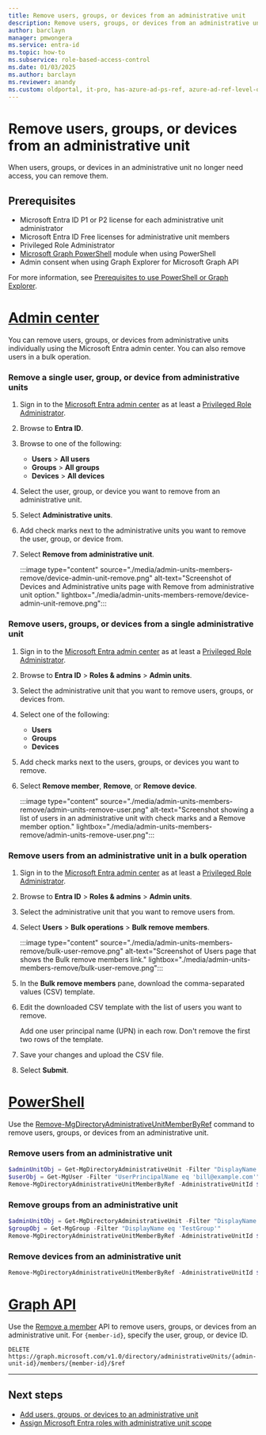 ```yaml
---
title: Remove users, groups, or devices from an administrative unit
description: Remove users, groups, or devices from an administrative unit in Microsoft Entra ID
author: barclayn
manager: pmwongera
ms.service: entra-id
ms.topic: how-to
ms.subservice: role-based-access-control
ms.date: 01/03/2025
ms.author: barclayn
ms.reviewer: anandy
ms.custom: oldportal, it-pro, has-azure-ad-ps-ref, azure-ad-ref-level-one-done, sfi-image-nochange
---
```


# Remove users, groups, or devices from an administrative unit

When users, groups, or devices in an administrative unit no longer need access, you can remove them.

## Prerequisites

- Microsoft Entra ID P1 or P2 license for each administrative unit administrator
- Microsoft Entra ID Free licenses for administrative unit members
- Privileged Role Administrator
- [Microsoft Graph PowerShell](/powershell/microsoftgraph/installation) module when using PowerShell
- Admin consent when using Graph Explorer for Microsoft Graph API

For more information, see [Prerequisites to use PowerShell or Graph Explorer](prerequisites.md).

# [Admin center](#tab/admin-center)

You can remove users, groups, or devices from administrative units individually using the Microsoft Entra admin center. You can also remove users in a bulk operation.

### Remove a single user, group, or device from administrative units


1. Sign in to the [Microsoft Entra admin center](https://entra.microsoft.com) as at least a [Privileged Role Administrator](permissions-reference.md#privileged-role-administrator).

1. Browse to **Entra ID**.

1. Browse to one of the following:

    - **Users** > **All users**
    - **Groups** > **All groups**
    - **Devices** > **All devices**

1. Select the user, group, or device you want to remove from an administrative unit.

1. Select **Administrative units**.

1. Add check marks next to the administrative units you want to remove the user, group, or device from.

1. Select **Remove from administrative unit**.

    :::image type="content" source="./media/admin-units-members-remove/device-admin-unit-remove.png" alt-text="Screenshot of Devices and Administrative units page with Remove from administrative unit option." lightbox="./media/admin-units-members-remove/device-admin-unit-remove.png":::

### Remove users, groups, or devices from a single administrative unit

1. Sign in to the [Microsoft Entra admin center](https://entra.microsoft.com) as at least a [Privileged Role Administrator](permissions-reference.md#privileged-role-administrator).

1. Browse to **Entra ID** > **Roles & admins** > **Admin units**.

1. Select the administrative unit that you want to remove users, groups, or devices from.

1. Select one of the following:

    - **Users**
    - **Groups**
    - **Devices**

1. Add check marks next to the users, groups, or devices you want to remove.

1. Select **Remove member**, **Remove**, or **Remove device**.

    :::image type="content" source="./media/admin-units-members-remove/admin-units-remove-user.png" alt-text="Screenshot showing a list of users in an administrative unit with check marks and a Remove member option." lightbox="./media/admin-units-members-remove/admin-units-remove-user.png":::

### Remove users from an administrative unit in a bulk operation

1. Sign in to the [Microsoft Entra admin center](https://entra.microsoft.com) as at least a [Privileged Role Administrator](permissions-reference.md#privileged-role-administrator).

1. Browse to **Entra ID** > **Roles & admins** > **Admin units**.

1. Select the administrative unit that you want to remove users from.

1. Select **Users** > **Bulk operations** > **Bulk remove members**.

    :::image type="content" source="./media/admin-units-members-remove/bulk-user-remove.png" alt-text="Screenshot of Users page that shows the Bulk remove members link." lightbox="./media/admin-units-members-remove/bulk-user-remove.png":::

1. In the **Bulk remove members** pane, download the comma-separated values (CSV) template.

1. Edit the downloaded CSV template with the list of users you want to remove.

    Add one user principal name (UPN) in each row. Don't remove the first two rows of the template.

1. Save your changes and upload the CSV file.

1. Select **Submit**.

# [PowerShell](#tab/ms-powershell)

Use the [Remove-MgDirectoryAdministrativeUnitMemberByRef](/powershell/module/microsoft.graph.identity.directorymanagement/remove-mgdirectoryadministrativeunitmemberbyref) command to remove users, groups, or devices from an administrative unit.

### Remove users from an administrative unit

```powershell
$adminUnitObj = Get-MgDirectoryAdministrativeUnit -Filter "DisplayName eq 'Test administrative unit 2'"
$userObj = Get-MgUser -Filter "UserPrincipalName eq 'bill@example.com'"
Remove-MgDirectoryAdministrativeUnitMemberByRef -AdministrativeUnitId $adminUnitObj.Id -DirectoryObjectId $userObj.Id
```

### Remove groups from an administrative unit

```powershell
$adminUnitObj = Get-MgDirectoryAdministrativeUnit -Filter "DisplayName eq 'Test administrative unit 2'"
$groupObj = Get-MgGroup -Filter "DisplayName eq 'TestGroup'"
Remove-MgDirectoryAdministrativeUnitMemberByRef -AdministrativeUnitId $adminUnitObj.Id -DirectoryObjectId $groupObj.Id
```

### Remove devices from an administrative unit

```powershell
Remove-MgDirectoryAdministrativeUnitMemberByRef -AdministrativeUnitId $adminUnitObj.Id -DirectoryObjectId $deviceObj.Id
```

# [Graph API](#tab/ms-graph)

Use the [Remove a member](/graph/api/administrativeunit-delete-members) API to remove users, groups, or devices from an administrative unit. For `{member-id}`, specify the user, group, or device ID.

```http
DELETE https://graph.microsoft.com/v1.0/directory/administrativeUnits/{admin-unit-id}/members/{member-id}/$ref
```

---

## Next steps

- [Add users, groups, or devices to an administrative unit](admin-units-members-add.md)
- [Assign Microsoft Entra roles with administrative unit scope](manage-roles-portal.md)
